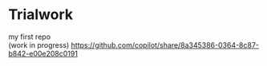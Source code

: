 # Trialwork
my first repo
<br>
(work in progress)
https://github.com/copilot/share/8a345386-0364-8c87-b842-e00e208c0191
